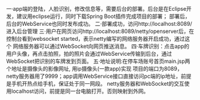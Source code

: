 一·app端的登陆，人脸识别，修改信息等，需要后台的部署。后台是在Eclipse开发，建议用eclipse运行，同时下载Spring Boot插件完成项目的部署； 部署后，后台的WebService也同时发布成功。 二·部署成功，访问http://localhost:8089/进入后台管理 三·用户在网页访问http://localhost:8089/netty/openserver后，在控制台看到websocket started，表示netty编写的网络服务器开启成功，通过这个 网络服务器可以通过WebSocket向网页推送消息。 四·车牌识别：点击app的用户头像，再点击拍照，拍的照片会通过WebService传输到后台，通过WebSocket把识别的车牌发到页面。 五·地址说明:在停车场账号首页main.jsp两个地址是摄像头的影像网址, 用ip摄像头(一款app)实现 项目的端口为8089，netty服务器用了9999；app调用WebService接口直接访问pc端的ip地址，前提是手机开热点给手机，保证处于同一网段。 netty服务器和WebSocket的交互使用localhost访问，前提是同一台电脑打开。否则映射到外网。